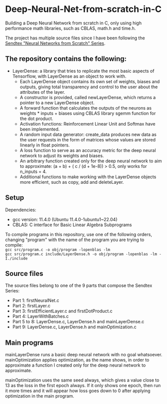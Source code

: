 # Deep-Neural-Net-from-scratch-in-C
Building a Deep Neural Network from scratch in C, only using high performance math libraries, such as CBLAS, math.h and time.h.

The project has multiple source files since I have been following the [Sendtex "Neural Networks from Scratch" Series](https://www.youtube.com/watch?v=Wo5dMEP_BbI&list=PLQVvvaa0QuDcjD5BAw2DxE6OF2tius3V3).

## The repository contains the following:  
- LayerDense: a library that tries to replicate the most basic aspects of Tensorflow, with LayerDense as an object to work with.
   * Each LayerDense object contains its own set of weights, biases and outputs, giving total transparency and control to the user about the attributes of the layer.  
   * A constructor is provided, called newLayerDense, which returns a pointer to a new LayerDense object.  
   * A forward function that calculates the outputs of the neurons as weights * inputs + biases using CBLAS library sgemm function for the dot product.
   * Activation functions: Reinforcement Linear Unit and Softmax have been implemented.
   * A random input data generator: create_data produces new data as the user requests in the form of matrices whose values are stored linearly in float pointers.
   * A loss function to serve as an accuracy metric for the deep neural network to adjust its weights and biases.
   * An arbitrary function created only for the deep neural network to aim to approximate: (a + b) + ( c / (d + 1e-8)) > 0.5, only works for n_inputs = 4.
   * Additional functions to make working with the LayerDense objects more efficient, such as copy, add and deleteLayer.

## Setup
Dependencies:  
- gcc version: 11.4.0 (Ubuntu 11.4.0-1ubuntu1~22.04)  
- CBLAS: C interface for Basic Linear Algebra Subprograms  

To compile programs in this repository, use one of the following orders, changing "program" with the name of the program you are trying to compile:  
`gcc src/program.c -o obj/program -lopenblas -lm`  
`gcc src/program.c include/LayerDense.h -o obj/program -lopenblas -lm -I./include`


## Source files
The source files belong to one of the 9 parts that compose the Sendtex Series:
- Part 1: firstNeuralNet.c  
- Part 2: firstLayer.c  
- Part 3: firstEfficientLayer.c and firstDotProduct.c  
- Part 4: LayerWithBatches.c  
- Part 5 to 8: LayerDense.c, LayerDense.h and mainLayerDense.c  
- Part 9: LayerDense.c, LayerDense.h and mainOptimization.c  


## Main programs
mainLayerDense runs a basic deep neural network with no goal whatsoever. mainOptimization applies optimization, as the name shows, in order to approximate a function I created only for the deep neural network to approximate.

mainOptimization uses the same seed always, which gives a value close to 13 as the loss in the first epoch always. If it only shows one epoch, then run it more times and it will appear how loss goes down to 0 after applying optimization in the main program.



